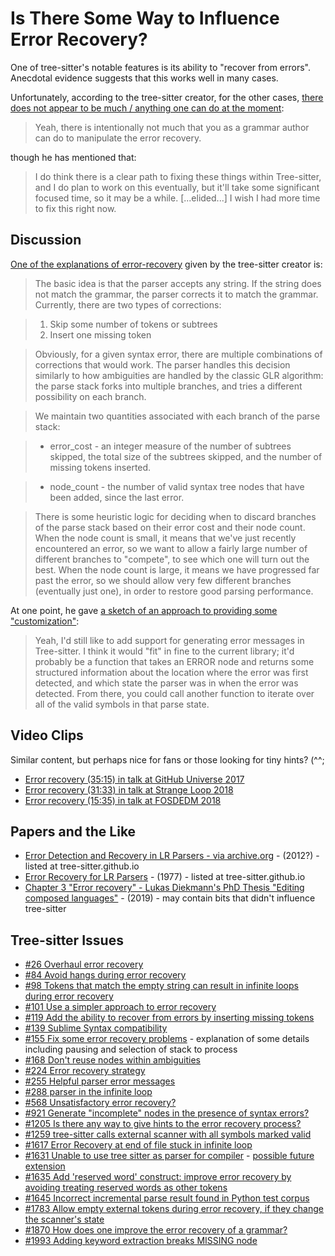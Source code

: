 # Is There Some Way to Influence Error Recovery?

One of tree-sitter's notable features is its ability to "recover from
errors".  Anecdotal evidence suggests that this works well in many
cases.

Unfortunately, according to the tree-sitter creator, for the other
cases, [there does not appear to be much / anything one can do at the
moment](https://github.com/tree-sitter/tree-sitter/issues/1870#issuecomment-1248659929):

> Yeah, there is intentionally not much that you as a grammar author
> can do to manipulate the error recovery.

though he has mentioned that:

> I do think there is a clear path to fixing these things within
> Tree-sitter, and I do plan to work on this eventually, but it'll
> take some significant focused time, so it may be a
> while. [...elided...] I wish I had more time to fix this right now.

## Discussion

[One of the explanations of
error-recovery](https://github.com/tree-sitter/tree-sitter/issues/224#issuecomment-436731626)
given by the tree-sitter creator is:

> The basic idea is that the parser accepts any string. If the string
> does not match the grammar, the parser corrects it to match the
> grammar. Currently, there are two types of corrections:

> 1. Skip some number of tokens or subtrees
> 2. Insert one missing token

> Obviously, for a given syntax error, there are multiple combinations
> of corrections that would work. The parser handles this decision
> similarly to how ambiguities are handled by the classic GLR
> algorithm: the parse stack forks into multiple branches, and tries a
> different possibility on each branch.

> We maintain two quantities associated with each branch of the parse stack:

> * error_cost - an integer measure of the number of subtrees skipped,
>   the total size of the subtrees skipped, and the number of missing
>   tokens inserted.

> * node_count - the number of valid syntax tree nodes that have been
>   added, since the last error.

> There is some heuristic logic for deciding when to discard branches
> of the parse stack based on their error cost and their node
> count. When the node count is small, it means that we've just
> recently encountered an error, so we want to allow a fairly large
> number of different branches to "compete", to see which one will
> turn out the best. When the node count is large, it means we have
> progressed far past the error, so we should allow very few different
> branches (eventually just one), in order to restore good parsing
> performance.

At one point, he gave [a sketch of an approach to providing some
"customization"](https://github.com/tree-sitter/tree-sitter/issues/1631#issuecomment-1028167981):

> Yeah, I'd still like to add support for generating error messages in
> Tree-sitter. I think it would "fit" in fine to the current library;
> it'd probably be a function that takes an ERROR node and returns
> some structured information about the location where the error was
> first detected, and which state the parser was in when the error was
> detected. From there, you could call another function to iterate
> over all of the valid symbols in that parse state.

## Video Clips

Similar content, but perhaps nice for fans or those looking for tiny
hints? (^^;

* [Error recovery (35:15) in talk at GitHub Universe
  2017](https://youtu.be/a1rC79DHpmY?t=2115)
* [Error recovery (31:33) in talk at Strange Loop
  2018](https://youtu.be/Jes3bD6P0To?t=1893)
* [Error recovery (15:35) in talk at FOSDEDM
  2018](https://youtu.be/0CGzC_iss-8?t=935)

## Papers and the Like

* [Error Detection and Recovery in LR Parsers - via
  archive.org](https://web.archive.org/web/20240302031213/https://what-when-how.com/compiler-writing/bottom-up-parsing-compiler-writing-part-13/) - (2012?) -
  listed at tree-sitter.github.io
* [Error Recovery for LR
  Parsers](https://apps.dtic.mil/sti/pdfs/ADA043470.pdf) - (1977) - listed at
  tree-sitter.github.io
* [Chapter 3 "Error recovery" - Lukas Diekmann's PhD Thesis "Editing
  composed languages"](https://diekmann.uk/diekmann_phd.pdf#page=60) -
  (2019) - may contain bits that didn't influence tree-sitter

## Tree-sitter Issues

* [#26 Overhaul error
  recovery](https://github.com/tree-sitter/tree-sitter/pull/26)
* [#84 Avoid hangs during error
  recovery](https://github.com/tree-sitter/tree-sitter/pull/84)
* [#98 Tokens that match the empty string can result in infinite loops
  during error
  recovery](https://github.com/tree-sitter/tree-sitter/issues/98)
* [#101 Use a simpler approach to error
  recovery](https://github.com/tree-sitter/tree-sitter/pull/101)
* [#119 Add the ability to recover from errors by inserting missing
  tokens](https://github.com/tree-sitter/tree-sitter/pull/119)
* [#139 Sublime Syntax
  compatibility](https://github.com/tree-sitter/tree-sitter/issues/139)
* [#155 Fix some error recovery
  problems](https://github.com/tree-sitter/tree-sitter/pull/155) -
  explanation of some details including pausing and selection of stack
  to process
* [#168 Don't reuse nodes within
  ambiguities](https://github.com/tree-sitter/tree-sitter/pull/168)
* [#224 Error recovery
  strategy](https://github.com/tree-sitter/tree-sitter/issues/224)
* [#255 Helpful parser error
  messages](https://github.com/tree-sitter/tree-sitter/issues/255)
* [#288 parser in the infinite
  loop](https://github.com/tree-sitter/tree-sitter/issues/288)
* [#568 Unsatisfactory error
  recovery?](https://github.com/tree-sitter/tree-sitter/issues/1870)
* [#921 Generate "incomplete" nodes in the presence of syntax
  errors?](https://github.com/tree-sitter/tree-sitter/issues/923)
* [#1205 Is there any way to give hints to the error recovery
  process?](https://github.com/tree-sitter/tree-sitter/discussions/1205)
* [#1259 tree-sitter calls external scanner with all symbols marked
  valid](https://github.com/tree-sitter/tree-sitter/issues/1259)
* [#1617 Error Recovery at end of file stuck in infinite
  loop](https://github.com/tree-sitter/tree-sitter/issues/1617)
* [#1631 Unable to use tree sitter as parser for
  compiler](https://github.com/tree-sitter/tree-sitter/issues/1631) -
  [possible future
  extension](https://github.com/tree-sitter/tree-sitter/issues/1631#issuecomment-1028167981)
* [#1635 Add 'reserved word' construct: improve error recovery by
  avoiding treating reserved words as other
  tokens](https://github.com/tree-sitter/tree-sitter/pull/1635)
* [#1645 Incorrect incremental parse result found in Python test
  corpus](https://github.com/tree-sitter/tree-sitter/issues/1645)
* [#1783 Allow empty external tokens during error recovery, if they
  change the scanner's
  state](https://github.com/tree-sitter/tree-sitter/pull/1783)
* [#1870 How does one improve the error recovery of a
  grammar?](https://github.com/tree-sitter/tree-sitter/issues/1870)
* [#1993 Adding keyword extraction breaks MISSING
  node](https://github.com/tree-sitter/tree-sitter/issues/1993)
